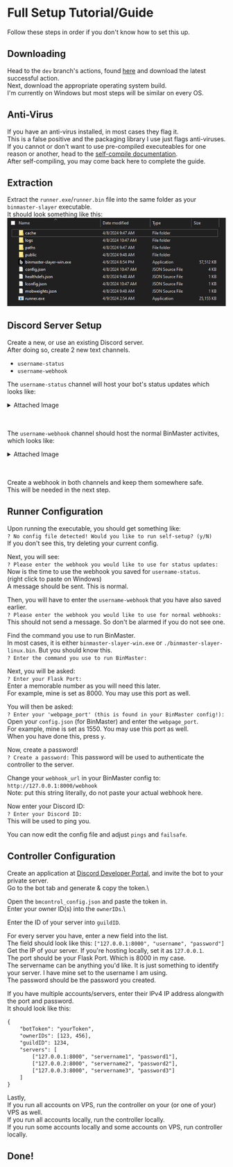 # Full Setup Tutorial/Guide
Follow these steps in order if you don't know how to set this up.

## Downloading 
Head to the `dev` branch's actions, found [here](https://github.com/retcoob/BMAddons/actions) and download the latest successful action.\
Next, download the appropriate operating system build.\
I'm currently on Windows but most steps will be similar on every OS.

## Anti-Virus
If you have an anti-virus installed, in most cases they flag it.\
This is a false positive and the packaging library I use just flags anti-viruses.\
If you cannot or don't want to use pre-compiled executeables for one reason or another, head to the [self-compile documentation](compile.md).\
After self-compiling, you may come back here to complete the guide.

## Extraction
Extract the `runner.exe`/`runner.bin` file into the same folder as your `binmaster-slayer` executable.\
It should look something like this:\
![alt text](assets/bmfolder.png)

## Discord Server Setup
Create a new, or use an existing Discord server.\
After doing so, create 2 new text channels.
 - `username-status`
 - `username-webhook`

The `username-status` channel will host your bot's status updates which looks like:
<details><summary>Attached Image</summary>

![alt text](assets/bmastatus.png)

</details><br><br>

The `username-webhook` channel should host the normal BinMaster activites, which looks like:
<details><summary>Attached Image</summary>

![alt text](assets/bmnormal.png)

</details><br><br>

Create a webhook in both channels and keep them somewhere safe.\
This will be needed in the next step.

## Runner Configuration
Upon running the executable, you should get something like:\
```? No config file detected! Would you like to run self-setup? (y/N)```\
If you don't see this, try deleting your current config.

Next, you will see:\
```? Please enter the webhook you would like to use for status updates:```\
Now is the time to use the webhook you saved for `username-status`.\
(right click to paste on Windows)\
A message should be sent. This is normal.

Then, you will have to enter the `username-webhook` that you have also saved earlier.\
```? Please enter the webhook you would like to use for normal webhooks:```\
This should not send a message. So don't be alarmed if you do not see one.

Find the command you use to run BinMaster.\
In most cases, it is either `binmaster-slayer-win.exe` or `./binmaster-slayer-linux.bin`. But you should know this.\
```? Enter the command you use to run BinMaster:```

Next, you will be asked:\
```? Enter your Flask Port:```\
Enter a memorable number as you will need this later.\
For example, mine is set as 8000. You may use this port as well.

You will then be asked:\
```? Enter your 'webpage_port' (this is found in your BinMaster config!):```\
Open your `config.json` (for BinMaster) and enter the `webpage_port`.\
For example, mine is set as 1550. You may use this port as well.\
When you have done this, press `y`.

Now, create a password!\
```? Create a password:```
This password will be used to authenticate the controller to the server.

Change your `webhook_url` in your BinMaster config to:\
```http://127.0.0.1:8000/webhook```\
Note: put this string literally, do not paste your actual webhook here.

Now enter your Discord ID:\
```? Enter your Discord ID:```\
This will be used to ping you.

You can now edit the config file and adjust `pings` and `failsafe`.

## Controller Configuration
Create an application at [Discord Developer Portal](https://discord.com/developers/applications), and invite the bot to your private server.\
Go to the bot tab and generate & copy the token.\

Open the `bmcontrol_config.json` and paste the token in.\
Enter your owner ID(s) into the `ownerIDs`.\

Enter the ID of your server into `guildID`.

For every server you have, enter a new field into the list.\
The field should look like this: `["127.0.0.1:8000", "username", "password"]`\
Get the IP of your server. If you're hosting locally, set it as `127.0.0.1`.\
The port should be your Flask Port. Which is 8000 in my case.\
The servername can be anything you'd like. It is just something to identify your server. I have mine set to the username I am using.\
The password should be the password you created.

If you have multiple accounts/servers, enter their IPv4 IP address alongwith the port and password.\
It should look like this:
```
{
    "botToken": "yourToken",
    "ownerIDs": [123, 456],
    "guildID": 1234,
    "servers": [
        ["127.0.0.1:8000", "servername1", "password1"],
        ["127.0.0.2:8000", "servername2", "password2"],
        ["127.0.0.3:8000", "servername3", "password3"]
    ]
}
```


Lastly,\
If you run all accounts on VPS, run the controller on your (or one of your) VPS as well.\
If you run all accounts locally, run the controller locally.\
If you run some accounts locally and some accounts on VPS, run controller locally.

## Done!